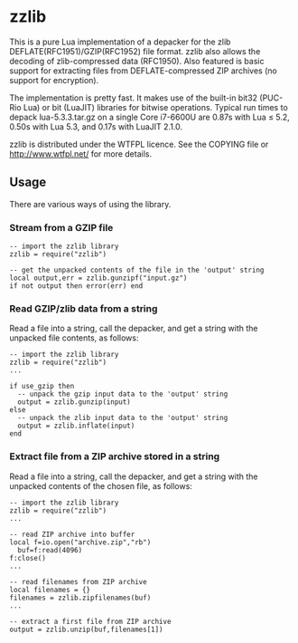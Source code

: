 # zzlib

This is a pure Lua implementation of a depacker for the zlib DEFLATE(RFC1951)/GZIP(RFC1952) file format.
zzlib also allows the decoding of zlib-compressed data (RFC1950).
Also featured is basic support for extracting files from DEFLATE-compressed ZIP archives
(no support for encryption).

The implementation is pretty fast. It makes use of the built-in bit32 (PUC-Rio
Lua) or bit (LuaJIT) libraries for bitwise operations. Typical run times to
depack lua-5.3.3.tar.gz on a single Core i7-6600U are 0.87s with Lua ≤ 5.2,
0.50s with Lua 5.3, and 0.17s with LuaJIT 2.1.0.

zzlib is distributed under the WTFPL licence. See the COPYING file
or http://www.wtfpl.net/ for more details.

## Usage

There are various ways of using the library.

### Stream from a GZIP file

```
-- import the zzlib library
zzlib = require("zzlib")

-- get the unpacked contents of the file in the 'output' string
local output,err = zzlib.gunzipf("input.gz")
if not output then error(err) end
```

### Read GZIP/zlib data from a string

Read a file into a string, call the depacker, and get a string with the unpacked file contents, as follows:

```
-- import the zzlib library
zzlib = require("zzlib")
...

if use_gzip then
  -- unpack the gzip input data to the 'output' string
  output = zzlib.gunzip(input)
else
  -- unpack the zlib input data to the 'output' string
  output = zzlib.inflate(input)
end
```

### Extract file from a ZIP archive stored in a string

Read a file into a string, call the depacker, and get a string with the unpacked contents of the chosen file, as follows:

```
-- import the zzlib library
zzlib = require("zzlib")
...

-- read ZIP archive into buffer
local f=io.open("archive.zip","rb")
  buf=f:read(4096)
f:close()
...

-- read filenames from ZIP archive
local filenames = {}
filenames = zzlib.zipfilenames(buf)
...

-- extract a first file from ZIP archive
output = zzlib.unzip(buf,filenames[1])
```
